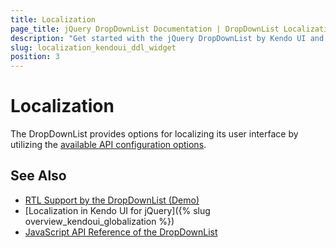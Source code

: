 ```yaml
---
title: Localization
page_title: jQuery DropDownList Documentation | DropDownList Localization
description: "Get started with the jQuery DropDownList by Kendo UI and translate its messages for different culture locales."
slug: localization_kendoui_ddl_widget
position: 3
---
```


# Localization

The DropDownList provides options for localizing its user interface by utilizing the [available API configuration options](/api/javascript/ui/dropdownlist).

## See Also

* [RTL Support by the DropDownList (Demo)](https://demos.telerik.com/kendo-ui/dropdownlist/right-to-left-support)
* [Localization in Kendo UI for jQuery]({% slug overview_kendoui_globalization %})
* [JavaScript API Reference of the DropDownList](/api/javascript/ui/dropdownlist)
